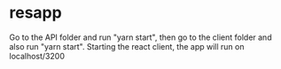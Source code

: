 # resapp
Go to the API folder and run "yarn start", then go to the client folder and also run "yarn start". Starting the react client, the app will run on localhost/3200
